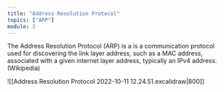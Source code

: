 ```yaml
---
title: "Address Resolution Protocol"
topics: ["ARP"]
module: 3
---
```


The Address Resolution Protocol (ARP) is a is a communication protocol used for discovering the link layer address, such as a MAC address, associated with a given internet layer address, typically an IPv4 address. (Wikipedia)

![[Address Resolution Protocol 2022-10-11 12.24.51.excalidraw|800]]